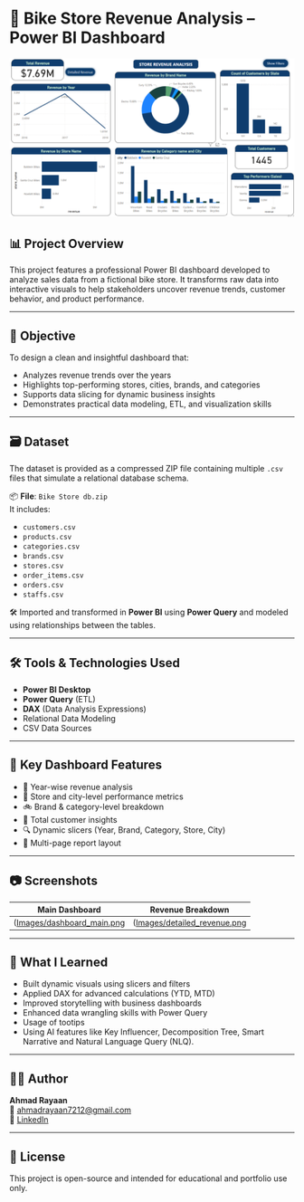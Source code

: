 # 🛒 Bike Store Revenue Analysis – Power BI Dashboard

![Dashboard Overview](https://github.com/rayaan07jpg/BikeStore-Revenue-Analysis/blob/main/dashboard_main.PNG)

## 📊 Project Overview

This project features a professional Power BI dashboard developed to analyze sales data from a fictional bike store. It transforms raw data into interactive visuals to help stakeholders uncover revenue trends, customer behavior, and product performance.

---

## 🎯 Objective

To design a clean and insightful dashboard that:
- Analyzes revenue trends over the years
- Highlights top-performing stores, cities, brands, and categories
- Supports data slicing for dynamic business insights
- Demonstrates practical data modeling, ETL, and visualization skills

---

## 🗃️ Dataset

The dataset is provided as a compressed ZIP file containing multiple `.csv` files that simulate a relational database schema.

📦 **File**: `Bike Store db.zip`  
It includes:
- `customers.csv`
- `products.csv`
- `categories.csv`
- `brands.csv`
- `stores.csv`
- `order_items.csv`
- `orders.csv`
- `staffs.csv`

🛠️ Imported and transformed in **Power BI** using **Power Query** and modeled using relationships between the tables.

---

## 🛠️ Tools & Technologies Used

- **Power BI Desktop**
- **Power Query** (ETL)
- **DAX** (Data Analysis Expressions)
- Relational Data Modeling
- CSV Data Sources

---

## 📌 Key Dashboard Features

- 📆 Year-wise revenue analysis
- 🏬 Store and city-level performance metrics
- 🚲 Brand & category-level breakdown
- 👥 Total customer insights
- 🔍 Dynamic slicers (Year, Brand, Category, Store, City)
- 📄 Multi-page report layout

---

## 📷 Screenshots

| Main Dashboard | Revenue Breakdown |
|----------------|-------------------|
|([Images/dashboard_main.png](https://github.com/rayaan07jpg/BikeStore-Revenue-Analysis/blob/main/dashboard_main.PNG) | ([Images/detailed_revenue.png](https://github.com/rayaan07jpg/BikeStore-Revenue-Analysis/blob/main/detailed_revenue.PNG) |

---

## 🧠 What I Learned

- Built dynamic visuals using slicers and filters
- Applied DAX for advanced calculations (YTD, MTD)
- Improved storytelling with business dashboards
- Enhanced data wrangling skills with Power Query
- Usage of tootips
- Using AI features like Key Influencer, Decomposition Tree, Smart Narrative and Natural Language Query (NLQ).

---

## 👨‍💻 Author

**Ahmad Rayaan**  
📧 ahmadrayaan7212@gmail.com  
🔗 [LinkedIn](https://www.linkedin.com/in/your-link-here)

---

## 📄 License

This project is open-source and intended for educational and portfolio use only.


